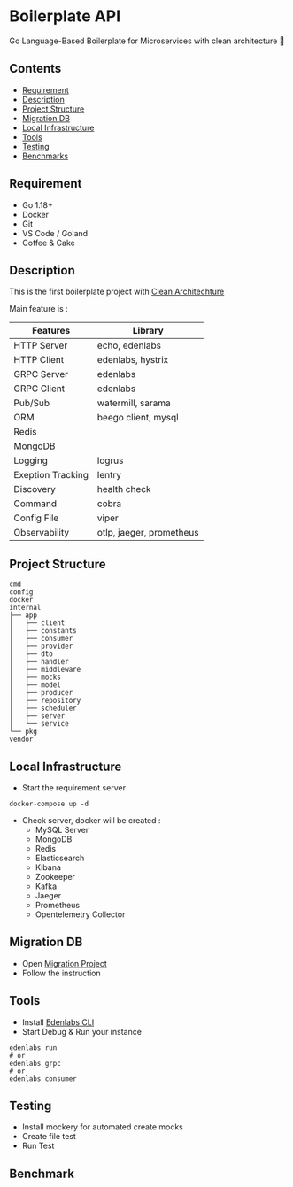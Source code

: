 # Boilerplate API
Go Language-Based Boilerplate for Microservices with clean architecture 🚀

## Contents
- [Requirement](#requirement)
- [Description](#description)
- [Project Structure](#project-structure)
- [Migration DB](#migration-db)
- [Local Infrastructure](#local-infrastructure)
- [Tools](#tools)
- [Testing](#testing)
- [Benchmarks](#benchmarks)

## Requirement
- Go 1.18+
- Docker
- Git
- VS Code / Goland
- Coffee & Cake

## Description
This is the first boilerplate project with [Clean Architechture](https://blog.cleancoder.com/uncle-bob/2012/08/13/the-clean-architecture.html) 

Main feature is :

| Features | Library |
| -------- | ------- |
| HTTP Server | echo, edenlabs |
| HTTP Client | edenlabs, hystrix |
| GRPC Server | edenlabs |
| GRPC Client | edenlabs |
| Pub/Sub     | watermill, sarama |
| ORM         | beego client, mysql |
| Redis       | |
| MongoDB     | |
| Logging     | logrus |
| Exeption Tracking | lentry |
| Discovery | health check |
| Command     | cobra |
| Config File | viper |
| Observability | otlp, jaeger, prometheus |


## Project Structure
```
cmd
config
docker
internal
├── app
│   ├── client
│   ├── constants
│   ├── consumer
│   ├── provider
│   ├── dto
│   ├── handler
│   ├── middleware
│   ├── mocks
│   ├── model
│   ├── producer
│   ├── repository
│   ├── scheduler
│   ├── server
│   └── service
└── pkg
vendor
```

## Local Infrastructure
- Start the requirement server
```
docker-compose up -d
```
- Check server, docker will be created :
  - MySQL Server
  - MongoDB
  - Redis
  - Elasticsearch
  - Kibana
  - Zookeeper
  - Kafka
  - Jaeger
  - Prometheus
  - Opentelemetry Collector

## Migration DB
- Open [Migration Project](https://git.edenfarm.id/project-version3/erp-databases)
- Follow the instruction

## Tools
- Install [Edenlabs CLI](https://git.edenfarm.id/edenlabs/cli)
- Start Debug & Run your instance
```
edenlabs run
# or
edenlabs grpc
# or
edenlabs consumer
```

## Testing
- Install mockery for automated create mocks
- Create file test
- Run Test

## Benchmark


